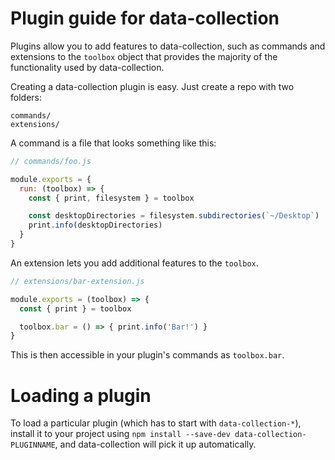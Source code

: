 # Plugin guide for data-collection

Plugins allow you to add features to data-collection, such as commands and
extensions to the `toolbox` object that provides the majority of the functionality
used by data-collection.

Creating a data-collection plugin is easy. Just create a repo with two folders:

```
commands/
extensions/
```

A command is a file that looks something like this:

```js
// commands/foo.js

module.exports = {
  run: (toolbox) => {
    const { print, filesystem } = toolbox

    const desktopDirectories = filesystem.subdirectories(`~/Desktop`)
    print.info(desktopDirectories)
  }
}
```

An extension lets you add additional features to the `toolbox`.

```js
// extensions/bar-extension.js

module.exports = (toolbox) => {
  const { print } = toolbox

  toolbox.bar = () => { print.info('Bar!') }
}
```

This is then accessible in your plugin's commands as `toolbox.bar`.

# Loading a plugin

To load a particular plugin (which has to start with `data-collection-*`),
install it to your project using `npm install --save-dev data-collection-PLUGINNAME`,
and data-collection will pick it up automatically.
